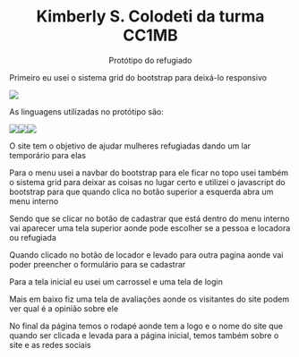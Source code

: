 <h1 align="center">Kimberly S. Colodeti da turma CC1MB</h1>
<p align="center">Protótipo do refugiado</p>
<p>Primeiro eu usei o sistema grid do bootstrap para deixá-lo responsivo</p>
<img src="https://img.shields.io/badge/Bootstrap-563D7C?style=for-the-badge&logo=bootstrap&logoColor=white"/>
<p>As linguagens utilizadas no protótipo são:</p>
<img src="https://img.shields.io/badge/JavaScript-F7DF1E?style=for-the-badge&logo=javascript&logoColor=black"/><img src="https://img.shields.io/badge/CSS-239120?&style=for-the-badge&logo=css3&logoColor=white"/><img src="https://img.shields.io/badge/HTML-239120?style=for-the-badge&logo=html5&logoColor=white"/>
<p>O site tem o objetivo de ajudar mulheres refugiadas dando um lar temporário para elas</p>

<p>Para o menu usei a navbar do bootstrap para ele ficar no topo usei também o sistema grid para deixar as coisas no lugar certo e utilizei o javascript do bootstrap para que quando clica no botão superior a esquerda abra um menu interno</p>
<p>Sendo que se clicar no botão de cadastrar que está dentro do menu interno vai aparecer uma tela superior aonde pode escolher se a pessoa e locadora ou refugiada</p>
<p>Quando clicado no botão de locador e levado para outra pagina aonde vai poder preencher o formulário para se cadastrar</p>
<p>Para a tela inicial eu usei um carrossel e uma tela de login</p>
<p>Mais em baixo fiz uma tela de avaliações aonde os visitantes do site podem ver qual é a opinião sobre ele</p>
<p>No final da página temos o rodapé aonde tem a logo e o nome do site que quando ser clicada e levada para a página inicial, temos também sobre o site e as redes sociais</p>
